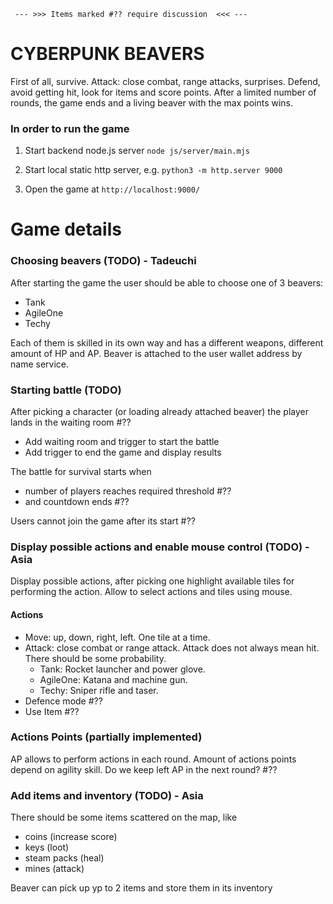 ```
 --- >>> Items marked #?? require discussion  <<< ---
```

# CYBERPUNK BEAVERS

First of all, survive.
Attack: close combat, range attacks, surprises.
Defend, avoid getting hit, look for items and score points.
After a limited number of rounds, the game ends and a living beaver with the max points wins.

### In order to run the game

1. Start backend node.js server
   `node js/server/main.mjs `

2. Start local static http server, e.g.
   `python3 -m http.server 9000`

3. Open the game at `http://localhost:9000/`

# Game details

### Choosing beavers (TODO) - Tadeuchi

After starting the game the user should be able to choose one of 3 beavers:

- Tank
- AgileOne
- Techy

Each of them is skilled in its own way and has a different weapons, different amount of HP and AP.
Beaver is attached to the user wallet address by name service.

### Starting battle (TODO)

After picking a character (or loading already attached beaver) the player lands in the waiting room #??

- Add waiting room and trigger to start the battle
- Add trigger to end the game and display results

The battle for survival starts when

- number of players reaches required threshold #??
- and countdown ends #??

Users cannot join the game after its start #??

### Display possible actions and enable mouse control (TODO) - Asia

Display possible actions, after picking one highlight available tiles for performing the action.
Allow to select actions and tiles using mouse.

#### Actions

- Move: up, down, right, left. One tile at a time.
- Attack: close combat or range attack. Attack does not always mean hit. There should be some probability.
  - Tank: Rocket launcher and power glove.
  - AgileOne: Katana and machine gun.
  - Techy: Sniper rifle and taser.
- Defence mode #??
- Use Item #??

### Actions Points (partially implemented)

AP allows to perform actions in each round.
Amount of actions points depend on agility skill.
Do we keep left AP in the next round? #??

### Add items and inventory (TODO) - Asia

There should be some items scattered on the map, like

- coins (increase score)
- keys (loot)
- steam packs (heal)
- mines (attack)

Beaver can pick up yp to 2 items and store them in its inventory
